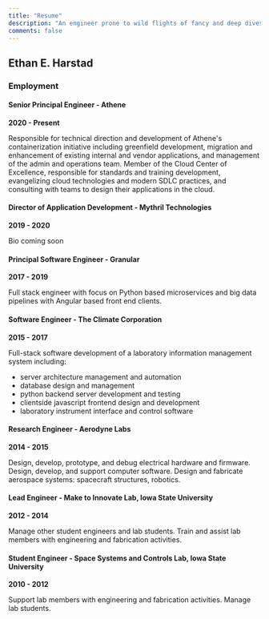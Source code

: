```yaml
---
title: "Resume"
description: "An engineer prone to wild flights of fancy and deep dives down Wikipedia until I learn something new."
comments: false
---
```


## Ethan E. Harstad

### Employment

#### Senior Principal Engineer - Athene

**2020 - Present**

Responsible for technical direction and development of Athene's containerization initiative including greenfield development, migration and enhancement of existing internal and vendor applications, and management of the admin and operations team.
Member of the Cloud Center of Excellence, responsible for standards and training development, evangelizing cloud technologies and modern SDLC practices, and consulting with teams to design their applications in the cloud.

#### Director of Application Development - Mythril Technologies

**2019 - 2020**

Bio coming soon

#### Principal Software Engineer - Granular

**2017 - 2019**

Full stack engineer with focus on Python based microservices and big data pipelines with Angular based front end clients.

#### Software Engineer - The Climate Corporation

**2015 - 2017**

Full-stack software development of a laboratory information management system including:
- server architecture management and automation
- database design and management
- python backend server development and testing
- clientside javascript frontend design and development
- laboratory instrument interface and control software

#### Research Engineer - Aerodyne Labs

**2014 - 2015**

Design, develop, prototype, and debug electrical hardware and firmware.
Design, develop, and support computer software.
Design and fabricate aerospace systems: spacecraft structures, robotics.

#### Lead Engineer - Make to Innovate Lab, Iowa State University

**2012 - 2014**

Manage other student engineers and lab students.
Train and assist lab members with engineering and fabrication activities.

#### Student Engineer - Space Systems and Controls Lab, Iowa State University

**2010 - 2012**

Support lab members with engineering and fabrication activities.
Manage lab students.
